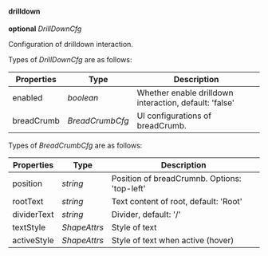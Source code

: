#### drilldown

<description>**optional** *DrillDownCfg* </description>

Configuration of drilldown interaction.

Types of *DrillDownCfg* are as follows:

| Properties | Type            | Description                      |
| ---------- | --------------- | -------------------------------- |
| enabled | *boolean* | Whether enable drilldown interaction, default: 'false' |
| breadCrumb | *BreadCrumbCfg* | UI configurations of breadCrumb. |

Types of *BreadCrumbCfg* are as follows:

| Properties  | Type         | Description                           |
| ----------- | ------------ | ------------------------------------- |
| position    | *string*     | Position of breadCrumnb. Options: 'top-left' | 'bottom-left' |
| rootText    | *string*     | Text content of root, default: 'Root' |
| dividerText | *string*     | Divider, default: '/'                 |
| textStyle   | *ShapeAttrs* | Style of text                         |
| activeStyle | *ShapeAttrs* | Style of text when active (hover)     |
